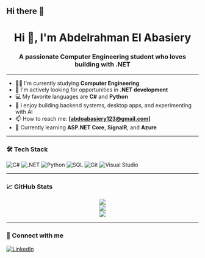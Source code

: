 ## Hi there 👋

<h1 align="center">Hi 👋, I'm Abdelrahman El Abasiery</h1>
<h3 align="center">A passionate Computer Engineering student who loves building with .NET</h3>

---

- 👨‍🎓 I'm currently studying **Computer Engineering**
- 💼 I'm actively looking for opportunities in **.NET development**
- 💻 My favorite languages are **C#** and **Python**
- 🚀 I enjoy building backend systems, desktop apps, and experimenting with AI
- 📫 How to reach me: **[abdoabasiery123@gmail.com]**
- 🌱 Currently learning **ASP.NET Core**, **SignalR**, and **Azure**

---

### 🛠️ Tech Stack

![C#](https://img.shields.io/badge/-C%23-239120?style=flat-square&logo=c-sharp&logoColor=white)
![.NET](https://img.shields.io/badge/-.NET-512BD4?style=flat-square&logo=dotnet&logoColor=white)
![Python](https://img.shields.io/badge/-Python-3776AB?style=flat-square&logo=python&logoColor=white)
![SQL](https://img.shields.io/badge/-SQL-4479A1?style=flat-square&logo=postgresql&logoColor=white)
![Git](https://img.shields.io/badge/-Git-F05032?style=flat-square&logo=git&logoColor=white)
![Visual Studio](https://img.shields.io/badge/-Visual%20Studio-5C2D91?style=flat-square&logo=visual-studio&logoColor=white)

---

### 📈 GitHub Stats

<p align="center">
  <img src="https://github-readme-stats.vercel.app/api?username=abdelrahman-abasiery&show_icons=true&theme=tokyonight" />
  <br/>
  <img src="https://github-readme-stats.vercel.app/api/top-langs/?username=abdelrahman-abasiery&layout=compact&theme=tokyonight" />
  <br/>
  <img src="https://github-readme-streak-stats.herokuapp.com/?user=abdelrahman-abasiery&theme=tokyonight" />
</p>

---

### 🔗 Connect with me

[![LinkedIn](https://img.shields.io/badge/LinkedIn-Abdelrahman%20El%20Abasiery-blue?style=flat-square&logo=linkedin&logoColor=white)](www.linkedin.com/in/abdelrahman-el-abasiery-85a8a5259)
